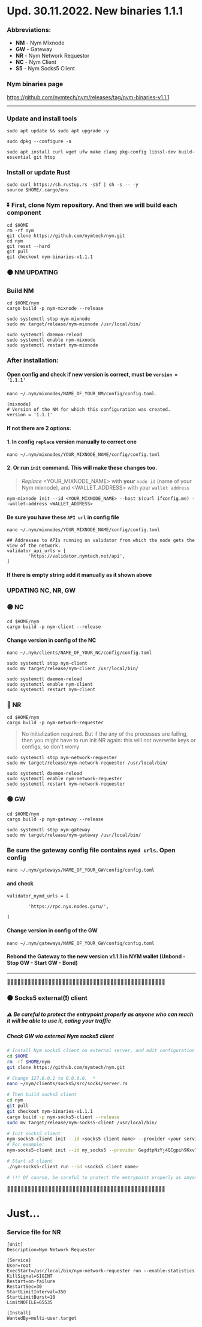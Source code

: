 # Upd. 30.11.2022. New binaries 1.1.1
### Abbreviations:
- **NM** - Nym Mixnode
- **GW** - Gateway
- **NR** - Nym Network Requestor
- **NC** - Nym Client
- **S5** - Nym Socks5 Client    


### Nym binaries page
https://github.com/nymtech/nym/releases/tag/nym-binaries-v1.1.1
____

### Update and install tools
```
sudo apt update && sudo apt upgrade -y
```
```
sudo dpkg --configure -a
```
```
sudo apt install curl wget ufw make clang pkg-config libssl-dev build-essential git htop
```

### Install or update Rust
```
sudo curl https://sh.rustup.rs -sSf | sh -s -- -y
source $HOME/.cargo/env
```

### ⏬ First, clone Nym repository. And then we will build each component
```
cd $HOME
rm -rf nym
git clone https://github.com/nymtech/nym.git
cd nym
git reset --hard
git pull
git checkout nym-binaries-v1.1.1
```

### 🟠 NM UPDATING
### Build NM
```
cd $HOME/nym
cargo build -p nym-mixnode --release
```
```
sudo systemctl stop nym-mixnode
sudo mv target/release/nym-mixnode /usr/local/bin/
```
```
sudo systemctl daemon-reload
sudo systemctl enable nym-mixnode
sudo systemctl restart nym-mixnode
```
### After installation:
#### Open config and check if new version is correct, must be `version = '1.1.1'`
`nano ~/.nym/mixnodes/NAME_OF_YOUR_NM/config/config.toml`. 
```
[mixnode]
# Version of the NM for which this configuration was created.
version = '1.1.1'
```
#### If not there are 2 options: 
#### 1. In config `replace` version manually to correct one
`nano ~/.nym/mixnodes/YOUR_MIXNODE_NAME/config/config.toml`    

#### 2. Or run `init` command. This will make these changes too. 
> *Replace* <YOUR_MIXNODE_NAME> with **your** `node id` (name of your Nym mixnode), and <WALLET_ADDRESS> with your `wallet address`
```
nym-mixnode init --id <YOUR_MIXNODE_NAME> --host $(curl ifconfig.me) --wallet-address <WALLET_ADDRESS>
```

#### Be sure you have these `API url` in config file
`nano ~/.nym/mixnodes/YOUR_MIXNODE_NAME/config/config.toml`    
```
## Addresses to APIs running on validator from which the node gets the view of the network.
validator_api_urls = [
        'https://validator.nymtech.net/api',    
]
```
#### If there is empty string add it manually as it shown above

### UPDATING NC, NR, GW

### 🟣 **NC**    
```
cd $HOME/nym
cargo build -p nym-client --release
```
#### Change version in config of the NC
`nano ~/.nym/clients/NAME_OF_YOUR_NC/config/config.toml`
```
sudo systemctl stop nym-client
sudo mv target/release/nym-client /usr/local/bin/
```
```
sudo systemctl daemon-reload
sudo systemctl enable nym-client
sudo systemctl restart nym-client
```

### 🔵 **NR**    
```
cd $HOME/nym
cargo build -p nym-network-requester
```
> No initialization required. But if the any of the processes are failing, then you might have to run init NR again: this will not overwrite keys or configs, so don't worry
```
sudo systemctl stop nym-network-requester
sudo mv target/release/nym-network-requester /usr/local/bin/
```
```
sudo systemctl daemon-reload
sudo systemctl enable nym-network-requester
sudo systemctl restart nym-network-requester
```

### 🟢 **GW**    
```
cd $HOME/nym
cargo build -p nym-gateway --release
```
```
sudo systemctl stop nym-gateway
sudo mv target/release/nym-gateway /usr/local/bin/
```
### Be sure the gateway config file contains `nymd urls`. Open config
`nano ~/.nym/gateways/NAME_OF_YOUR_GW/config/config.toml`    
#### and check
```
validator_nymd_urls = [

        'https://rpc.nyx.nodes.guru/',

]
```
#### Change version in config of the GW
`nano ~/.nym/gateways/NAME_OF_YOUR_GW/config/config.toml`    
#### Rebond the Gateway to the new version v1.1.1 in NYM wallet (Unbond - Stop GW - Start GW - Bond)
____
🚧🚧🚧🚧🚧🚧🚧🚧🚧🚧🚧🚧🚧🚧🚧🚧🚧🚧🚧🚧🚧🚧🚧🚧🚧🚧🚧🚧🚧🚧🚧🚧🚧🚧🚧🚧🚧🚧🚧🚧🚧🚧🚧🚧🚧🚧
### ⚫ Socks5 external(❗) client
##### ⚠ Be careful to protect the entrypoint properly as anyone who can reach it will be able to use it, eating your traffic
##### Check GW via external Nym socks5 client
```bash
# Install Nym socks5 client on external server, and edit configuration to be able to connect:
cd $HOME
rm -rf $HOME/nym
git clone https://github.com/nymtech/nym.git    

# Change 127.0.0.1 to 0.0.0.0.  *
nano ~/nym/clients/socks5/src/socks/server.rs    

# Then build socks5 client
cd nym
git pull
git checkout nym-binaries-v1.1.1
cargo build -p nym-socks5-client --release
sudo mv target/release/nym-socks5-client /usr/local/bin/    

# Init socks5 client
nym-socks5-client init --id <socks5 client name> --provider <your service provider>
# For example:
nym-socks5-client init --id my_socks5 --provider GegdtpNzYj4QCgpih9Kxv7ZVZxmVdxYHsDkiPsbT71XG.E8xtE8mrapjzFtyuziZSrsScAKhwZMH5wNpKWtKfzJ5Y@9Byd9VAtyYMnbVAcqdoQxJnq76XEg2dbxbiF5Aa5Jj9J --gateway 9Byd9VAtyYMnbVAcqdoQxJnq76XEg2dbxbiF5Aa5Jj9J    

# Start s5 client
./nym-socks5-client run --id <socks5 client name>

# !!! Of course, be careful to protect the entrypoint properly as anyone who can reach it will be able to use it, eating your traffic!
```
🚧🚧🚧🚧🚧🚧🚧🚧🚧🚧🚧🚧🚧🚧🚧🚧🚧🚧🚧🚧🚧🚧🚧🚧🚧🚧🚧🚧🚧🚧🚧🚧🚧🚧🚧🚧🚧🚧🚧🚧🚧🚧🚧🚧🚧🚧    

# Just...

### Service file for NR
```
[Unit]
Description=Nym Network Requester

[Service]
User=root
ExecStart=/usr/local/bin/nym-network-requester run --enable-statistics
KillSignal=SIGINT
Restart=on-failure
RestartSec=30
StartLimitInterval=350
StartLimitBurst=10
LimitNOFILE=65535

[Install]
WantedBy=multi-user.target
```
